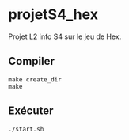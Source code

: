 # projetS4_hex
Projet L2 info S4 sur le jeu de Hex.

## Compiler
```
make create_dir
make
```
## Exécuter
```
./start.sh
```
